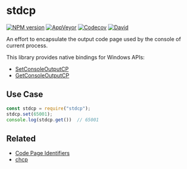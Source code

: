 stdcp
====
[![NPM version](https://img.shields.io/npm/v/stdcp.svg?style=flat-square)](https://www.npmjs.com/package/stdcp)
[![AppVeyor](https://img.shields.io/appveyor/ci/gucong3000/stdcp.svg)](https://ci.appveyor.com/project/gucong3000/stdcp)
[![Codecov](https://img.shields.io/codecov/c/github/gucong3000/stdcp.svg)](https://codecov.io/gh/gucong3000/stdcp)
[![David](https://img.shields.io/david/gucong3000/stdcp.svg)](https://david-dm.org/gucong3000/stdcp)

An effort to encapsulate the output code page used by the console of current process.

This library provides native bindings for Windows APIs:
- [SetConsoleOutputCP](https://docs.microsoft.com/windows/console/setconsoleoutputcp)
- [GetConsoleOutputCP](https://docs.microsoft.com/windows/console/getconsoleoutputcp)

## Use Case

```javascript
const stdcp = require("stdcp");
stdcp.set(65001);
console.log(stdcp.get())  // 65001
```

## Related
- [Code Page Identifiers](https://docs.microsoft.com/windows/desktop/intl/code-page-identifiers)
- [chcp](https://docs.microsoft.com/windows-server/administration/windows-commands/chcp)

